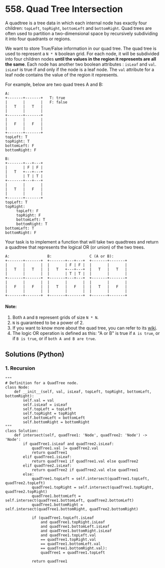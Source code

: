 # 558. Quad Tree Intersection
A quadtree is a tree data in which each internal node has exactly four children: ```topLeft```, ```topRight```, ```bottomLeft``` and ```bottomRight```. Quad trees are often used to partition a two-dimensional space by recursively subdividing it into four quadrants or regions.

We want to store True/False information in our quad tree. The quad tree is used to represent a ```N * N``` boolean grid. For each node, it will be subdivided into four children nodes **until the values in the region it represents are all the same**. Each node has another two boolean attributes : ```isLeaf``` and ```val```. ```isLeaf``` is true if and only if the node is a leaf node. The ```val``` attribute for a leaf node contains the value of the region it represents.

For example, below are two quad trees A and B:
```
A:
+-------+-------+   T: true
|       |       |   F: false
|   T   |   T   |
|       |       |
+-------+-------+
|       |       |
|   F   |   F   |
|       |       |
+-------+-------+
topLeft: T
topRight: T
bottomLeft: F
bottomRight: F

B:
+-------+---+---+
|       | F | F |
|   T   +---+---+
|       | T | T |
+-------+---+---+
|       |       |
|   T   |   F   |
|       |       |
+-------+-------+
topLeft: T
topRight:
     topLeft: F
     topRight: F
     bottomLeft: T
     bottomRight: T
bottomLeft: T
bottomRight: F
```

Your task is to implement a function that will take two quadtrees and return a quadtree that represents the logical OR (or union) of the two trees.
```
A:                 B:                 C (A or B):
+-------+-------+  +-------+---+---+  +-------+-------+
|       |       |  |       | F | F |  |       |       |
|   T   |   T   |  |   T   +---+---+  |   T   |   T   |
|       |       |  |       | T | T |  |       |       |
+-------+-------+  +-------+---+---+  +-------+-------+
|       |       |  |       |       |  |       |       |
|   F   |   F   |  |   T   |   F   |  |   T   |   F   |
|       |       |  |       |       |  |       |       |
+-------+-------+  +-------+-------+  +-------+-------+
```

#### Note:
1. Both ```A``` and ```B``` represent grids of size ```N * N```.
2. ```N``` is guaranteed to be a power of 2.
3. If you want to know more about the quad tree, you can refer to its [wiki](https://en.wikipedia.org/wiki/Quadtree).
4. The logic OR operation is defined as this: "A or B" is true if ```A is true```, or if ```B is true```, or if ```both A and B are true```.

## Solutions (Python)

### 1. Recursion
```Python3
"""
# Definition for a QuadTree node.
class Node:
    def __init__(self, val, isLeaf, topLeft, topRight, bottomLeft, bottomRight):
        self.val = val
        self.isLeaf = isLeaf
        self.topLeft = topLeft
        self.topRight = topRight
        self.bottomLeft = bottomLeft
        self.bottomRight = bottomRight
"""
class Solution:
    def intersect(self, quadTree1: 'Node', quadTree2: 'Node') -> 'Node':
        if quadTree1.isLeaf and quadTree2.isLeaf:
            quadTree1.val |= quadTree2.val
            return quadTree1
        elif quadTree1.isLeaf:
            return quadTree1 if quadTree1.val else quadTree2
        elif quadTree2.isLeaf:
            return quadTree2 if quadTree2.val else quadTree1
        else:
            quadTree1.topLeft = self.intersect(quadTree1.topLeft, quadTree2.topLeft)
            quadTree1.topRight = self.intersect(quadTree1.topRight, quadTree2.topRight)
            quadTree1.bottomLeft = self.intersect(quadTree1.bottomLeft, quadTree2.bottomLeft)
            quadTree1.bottomRight = self.intersect(quadTree1.bottomRight, quadTree2.bottomRight)

            if (quadTree1.topLeft.isLeaf
                and quadTree1.topRight.isLeaf
                and quadTree1.bottomLeft.isLeaf
                and quadTree1.bottomRight.isLeaf
                and quadTree1.topLeft.val
                == quadTree1.topRight.val
                == quadTree1.bottomLeft.val
                == quadTree1.bottomRight.val):
                quadTree1 = quadTree1.topLeft

            return quadTree1
```

